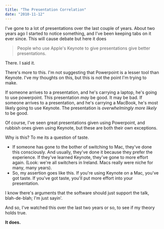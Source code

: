 ```yaml
---
title: "The Presentation Correlation"
date: "2010-11-12"
---
```


I've gone to a lot of presentations over the last couple of years. About two years ago I started to notice something, and I've been keeping tabs on it ever since. This will cause debate but here it does

> People who use Apple's Keynote to give presentations give better presentations.

There. I said it.

There's more to this. I'm not suggesting that Powerpoint is a lesser tool than Keynote. I've my thoughts on this, but this is not the point I'm trying to make.

If someone arrives to a presentation, and he's carrying a laptop, he's going to use powerpoint. This presentation _may_ be good. It may be bad. If someone arrives to a presentation, and he's carrying a MacBook, he's most likely going to use Keynote. The presentation is _overwhelmingly more likely_ to be good.

Of course, I've seen great presentations given using Powerpoint, and rubbish ones given using Keynote, but these are both their own exceptions.

Why is this? To me its a question of taste.

- If someone has gone to the bother of switching to Mac, they've done this consciously. And usually, they've done it because they prefer the experience. If they've learned Keynote, they've gone to more effort again. (Look: we're all switchers in Ireland. Macs really were niche for many, many years).
- So, my assertion goes like this. If you're using Keynote on a Mac, you've got taste. If you've got taste, you'll put more effort into your presentation.

I know there's arguments that the software should just support the talk, blah-de-blah; I'm just sayin'.

And so, I've watched this over the last two years or so, to see if my theory holds true.

**It does.**
